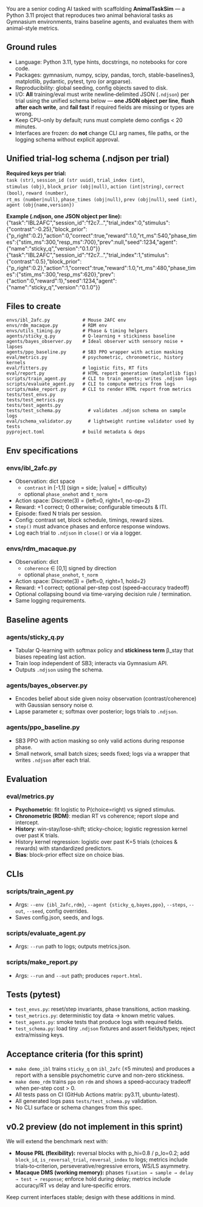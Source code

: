 You are a senior coding AI tasked with scaffolding **AnimalTaskSim** — a Python 3.11 project that reproduces two animal behavioral tasks as Gymnasium environments, trains baseline agents, and evaluates them with animal-style metrics.

## Ground rules
- Language: Python 3.11, type hints, docstrings, no notebooks for core code.
- Packages: gymnasium, numpy, scipy, pandas, torch, stable-baselines3, matplotlib, pydantic, pytest, tyro (or argparse).
- Reproducibility: global seeding, config objects saved to disk.
- I/O: **All** training/eval must write newline‑delimited JSON (`.ndjson`) per trial using the unified schema below — **one JSON object per line**, **flush after each write**, and **fail fast** if required fields are missing or types are wrong.
- Keep CPU-only by default; runs must complete demo configs < 20 minutes.
- Interfaces are frozen: do **not** change CLI arg names, file paths, or the logging schema without explicit approval.

## Unified trial-log schema (.ndjson per trial)
**Required keys per trial:**  
`task (str)`, `session_id (str uuid)`, `trial_index (int)`,  
`stimulus (obj)`, `block_prior (obj|null)`, `action (int|string)`, `correct (bool)`, `reward (number)`,  
`rt_ms (number|null)`, `phase_times (obj|null)`, `prev (obj|null)`, `seed (int)`, `agent (obj{name,version})`

**Example (.ndjson, one JSON object per line):**
{"task":"IBL2AFC","session_id":"f2c7...","trial_index":0,"stimulus":{"contrast":-0.25},"block_prior":{"p_right":0.2},"action":0,"correct":true,"reward":1.0,"rt_ms":540,"phase_times":{"stim_ms":300,"resp_ms":700},"prev":null,"seed":1234,"agent":{"name":"sticky_q","version":"0.1.0"}}
{"task":"IBL2AFC","session_id":"f2c7...","trial_index":1,"stimulus":{"contrast":0.5},"block_prior":{"p_right":0.2},"action":1,"correct":true,"reward":1.0,"rt_ms":480,"phase_times":{"stim_ms":300,"resp_ms":620},"prev":{"action":0,"reward":1},"seed":1234,"agent":{"name":"sticky_q","version":"0.1.0"}}

## Files to create
```
envs/ibl_2afc.py            # Mouse 2AFC env
envs/rdm_macaque.py         # RDM env
envs/utils_timing.py        # Phase & timing helpers
agents/sticky_q.py          # Q-learning + stickiness baseline
agents/bayes_observer.py    # Ideal observer with sensory noise + lapses
agents/ppo_baseline.py      # SB3 PPO wrapper with action masking
eval/metrics.py             # psychometric, chronometric, history kernels
eval/fitters.py             # logistic fits, RT fits
eval/report.py              # HTML report generation (matplotlib figs)
scripts/train_agent.py      # CLI to train agents; writes .ndjson logs
scripts/evaluate_agent.py   # CLI to compute metrics from logs
scripts/make_report.py      # CLI to render HTML report from metrics
tests/test_envs.py
tests/test_metrics.py
tests/test_agents.py
tests/test_schema.py          # validates .ndjson schema on sample logs
eval/schema_validator.py      # lightweight runtime validator used by tests
pyproject.toml              # build metadata & deps
```

## Env specifications

### envs/ibl_2afc.py
- Observation: dict space
  - `contrast` in [-1,1] (sign = side; |value| = difficulty)
  - optional `phase_onehot` and `t_norm`
- Action space: Discrete(3) = {left=0, right=1, no-op=2}
- Reward: +1 correct; 0 otherwise; configurable timeouts & ITI.
- Episode: fixed N trials per session.
- Config: contrast set, block schedule, timings, reward sizes.
- `step()` must advance phases and enforce response windows.
- Log each trial to `.ndjson` in `close()` or via a logger.

### envs/rdm_macaque.py
- Observation: dict
  - `coherence` ∈ [0,1] signed by direction
  - optional `phase_onehot`, `t_norm`
- Action space: Discrete(3) = {left=0, right=1, hold=2}
- Reward: +1 correct; optional per-step cost (speed–accuracy tradeoff)
- Optional collapsing bound via time-varying decision rule / termination.
- Same logging requirements.

## Baseline agents

### agents/sticky_q.py
- Tabular Q-learning with softmax policy and **stickiness term** β_stay that biases repeating last action.
- Train loop independent of SB3; interacts via Gymnasium API.
- Outputs `.ndjson` using the schema.

### agents/bayes_observer.py
- Encodes belief about side given noisy observation (contrast/coherence) with Gaussian sensory noise σ.
- Lapse parameter ε; softmax over posterior; logs trials to `.ndjson`.

### agents/ppo_baseline.py
- SB3 PPO with action masking so only valid actions during response phase.
- Small network, small batch sizes; seeds fixed; logs via a wrapper that writes `.ndjson` after each trial.

## Evaluation

### eval/metrics.py
- **Psychometric**: fit logistic to P(choice=right) vs signed stimulus.
- **Chronometric (RDM)**: median RT vs coherence; report slope and intercept.
- **History**: win-stay/lose-shift; sticky-choice; logistic regression kernel over past K trials.
- History kernel regression: logistic over past K=5 trials (choices & rewards) with standardized predictors.
- **Bias**: block-prior effect size on choice bias.

## CLIs

### scripts/train_agent.py
- Args: `--env {ibl_2afc,rdm}`, `--agent {sticky_q,bayes,ppo}`, `--steps`, `--out`, `--seed`, config overrides.
- Saves config.json, seeds, and logs.

### scripts/evaluate_agent.py
- Args: `--run` path to logs; outputs metrics.json.

### scripts/make_report.py
- Args: `--run` and `--out` path; produces `report.html`.

## Tests (pytest)
- `test_envs.py`: reset/step invariants, phase transitions, action masking.
- `test_metrics.py`: deterministic toy data → known metric values.
- `test_agents.py`: smoke tests that produce logs with required fields.
- `test_schema.py`: load tiny `.ndjson` fixtures and assert fields/types; reject extra/missing keys.

## Acceptance criteria (for this sprint)
- `make demo_ibl` trains `sticky_q` on `ibl_2afc` (≤5 minutes) and produces a report with a sensible psychometric curve and non-zero stickiness.
- `make demo_rdm` trains `ppo` on `rdm` and shows a speed–accuracy tradeoff when per-step cost > 0.
- All tests pass on CI (GitHub Actions matrix: py3.11, ubuntu-latest).
- All generated logs pass `tests/test_schema.py` validation.
- No CLI surface or schema changes from this spec.

## v0.2 preview (do not implement in this sprint)
We will extend the benchmark next with:  
- **Mouse PRL (flexibility):** reversal blocks with p_hi=0.8 / p_lo=0.2; add `block_id`, `is_reversal_trial`, `reversal_index` to logs; metrics include trials‑to‑criterion, perseverative/regressive errors, WS/LS asymmetry.  
- **Macaque DMS (working memory):** phases `fixation → sample → delay → test → response`; enforce hold during delay; metrics include accuracy/RT vs delay and lure‑specific errors.

Keep current interfaces stable; design with these additions in mind.
